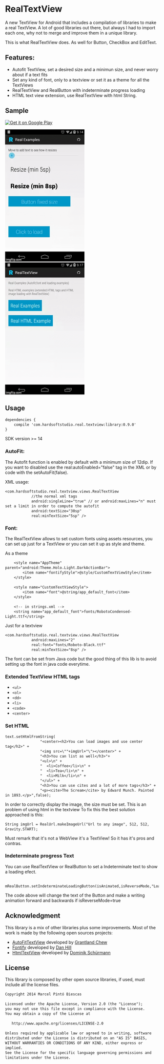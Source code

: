 # RealTextView

A new TextView for Android that includes a compilation of libraries to make a real TextView.
A lot of good libraries out there, but always I had to import each one, why not to merge and improve
them in a unique library.

This is what RealTextView does. As well for Button, CheckBox and EditText.

## Features:

* Autofit TextView, set a desired size and a minimun size, and never worry about if a text fits</li>
* Set any kind of font, only to a textview or set it as a theme for all the TextViews</li>
* RealTextView and RealButton with indeterminate progress loading</li>
* HTML text view extension, use RealTextView with html String.</li>

## Sample

[![Get it on Google Play](http://www.android.com/images/brand/get_it_on_play_logo_small.png)](http://play.google.com/store/apps/details?id=com.hardsoftstudio.real.textview)

![Example Image](/web_resources/rtv_sample.gif?raw=true) ![Example Image](/web_resources/rtv_html.gif?raw=true)

## Usage

```
dependencies {
    compile 'com.hardsoftstudio.real.textview:library:0.9.0'
}
```

SDK version >= 14

### AutoFit:

The Autofit function is enabled by default with a minimum size of 12dip. If you want to disabled use
the real:autoEnabled="false" tag in the XML or by code with the setAutoFit(false).

XML usage:

```
<com.hardsoftstudio.real.textview.views.RealTextView
            //the normal xml tags
            android:singleLine="true" // or android:maxLines="n" must set a limit in order to compute the autofit
            android:textSize="30sp"
            real:minTextSize="5sp" />
```

### Font:

The RealTextView allows to set custom fonts using assets resources, you can set up just for a TextView
or you can set it up as style and theme.

As a theme

```
    <style name="AppTheme" parent="android:Theme.Holo.Light.DarkActionBar">
        <item name="fontifyStyle">@style/CustomTextViewStyle</item>
    </style>

    <style name="CustomTextViewStyle">
        <item name="font">@string/app_default_font</item>
    </style>

    <!-- in strings.xml -->
    <string name="app_default_font">fonts/RobotoCondensed-Light.ttf</string>
```

Just for a textview

```
<com.hardsoftstudio.real.textview.views.RealTextView
            android:maxLines="2"
            real:font="fonts/Roboto-Black.ttf"
            real:minTextSize="8sp" />
```

The font can be set from Java code but the good thing of this lib is to avoid setting up the font in
java code everytime.

### Extended TextView HTML tags

* ``<ul>``
* ``<ol>``
* ``<dd>``
* ``<li>``
* ``<code>``
* ``<center>``

### Set HTML

```
text.setHtmlFromString(
                "<center><h2>You can load images and use center tag</h2>" +
                "<img src=\""+imgUrl+"\"></center>" +
                "<h3>You can list as well</h3>"+
                "<ul>\n" +
                "  <li>Coffee</li>\n" +
                "  <li>Tea</li>\n" +
                "  <li>Milk</li>\n" +
                "</ul>" +
                "<h3>You can use cites and a lot of more tags</h3>" +
                "<p><cite>The Scream</cite> by Edward Munch. Painted in 1893.</p>",false);
```

In order to correctly display the image, the size must be set. This is an problem of using html in the textview
To fix this the best solution approached is this:
```
String imgUrl = RealUrl.makeImageUrl("Url to any image", 512, 512, Gravity.START);
```

Must remark that it's not a WebView it's a TextView! So it has it's pros and contras.

### Indeterminate progress Text

You can use RealTextView or RealButton to set a Indeterminate text to show a loading efect.
```
    mRealButton.setIndeterminateLoadingButton(isAnimated,isReverseMode,"Loading...");
```
The code above will change the text of the Button and make a writing animation forward and backwards if
isReverseMode=true

## Acknowledgment

This library is a mix of other libraries plus some improvements. Most of the work is made by the following open sources projects:

* [AutoFitTextView](https://github.com/grantland/android-autofittextview) developed by [Grantland Chew](https://github.com/grantland)
* [Fontify](https://github.com/danh32/Fontify) developed by [Dan Hill](https://github.com/danh32)
* [HtmlTextView](https://github.com/dschuermann/html-textview) developed by [Dominik Schürmann](https://github.com/dschuermann)


## License

This library is composed by other open source libraries, if used, must include all the license files.

    Copyright 2014 Marcel Pintó Biescas

    Licensed under the Apache License, Version 2.0 (the "License");
    you may not use this file except in compliance with the License.
    You may obtain a copy of the License at

       http://www.apache.org/licenses/LICENSE-2.0

    Unless required by applicable law or agreed to in writing, software
    distributed under the License is distributed on an "AS IS" BASIS,
    WITHOUT WARRANTIES OR CONDITIONS OF ANY KIND, either express or implied.
    See the License for the specific language governing permissions and
    limitations under the License.
